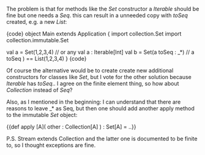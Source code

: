 The problem is that for methods like the _Set_ constructor a _Iterable_ should be fine but one needs a _Seq_. this can result in a unneeded copy with _toSeq_ created, e.g. a new _List_:

{code}
object Main extends Application
{
  import collection.Set
  import collection.immutable.Set
  
  
  val a = Set(1,2,3,4) // or any val a : Iterable[Int]
  val b = Set(a toSeq : _*) //  a toSeq ) == List(1,2,3,4)
}
{code}

Of course the alternative would be to create create new additional constructors for classes like _Set_, but I vote for the other solution because _Iterable_ has _toSeq_..
I agree on the finite element thing, so how about _Collection_ instead of _Seq_?

Also, as I mentioned in the beginning: I can understand that there are reasons to leave _* as Seq, but then one should add another apply method to the immutable _Set_ object:

{{def apply [A]( other : Collection[A] ) : Set[A] = ..}}


P.S. Stream extends Collection and the latter one is documented to be finite to, so I thought exceptions are fine.
